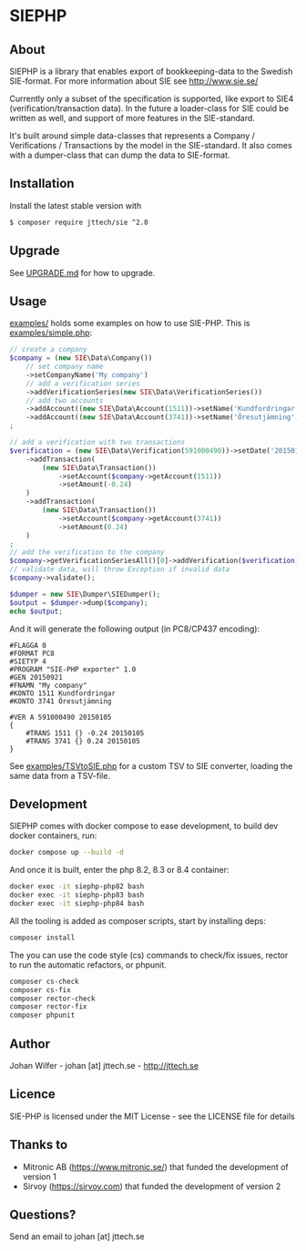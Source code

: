 # SIEPHP

## About
SIEPHP is a library that enables export of bookkeeping-data to the Swedish SIE-format. For more information about SIE see http://www.sie.se/

Currently only a subset of the specification is supported, like export to SIE4 (verification/transaction data). 
In the future a loader-class for SIE could be written as well, and support of more features in the SIE-standard.

It's built around simple data-classes that represents a Company / Verifications / Transactions by the model in the SIE-standard. 
It also comes with a dumper-class that can dump the data to SIE-format.

## Installation
Install the latest stable version with

```bash
$ composer require jttech/sie ^2.0
```

## Upgrade

See [UPGRADE.md](UPGRADE.md) for how to upgrade.

## Usage

[examples/](examples) holds some examples on how to use SIE-PHP. This is [examples/simple.php](examples/simple.php):
```php
// create a company
$company = (new SIE\Data\Company())
    // set company name
    ->setCompanyName('My company')
    // add a verification series
    ->addVerificationSeries(new SIE\Data\VerificationSeries())
    // add two accounts
    ->addAccount((new SIE\Data\Account(1511))->setName('Kundfordringar'))
    ->addAccount((new SIE\Data\Account(3741))->setName('Öresutjämning'))
;

// add a verification with two transactions
$verification = (new SIE\Data\Verification(591000490))->setDate('20150105')
    ->addTransaction(
        (new SIE\Data\Transaction())
            ->setAccount($company->getAccount(1511))
            ->setAmount(-0.24)
    )
    ->addTransaction(
        (new SIE\Data\Transaction())
            ->setAccount($company->getAccount(3741))
            ->setAmount(0.24)
    )
;
// add the verification to the company
$company->getVerificationSeriesAll()[0]->addVerification($verification);
// validate data, will throw Exception if invalid data
$company->validate();

$dumper = new SIE\Dumper\SIEDumper();
$output = $dumper->dump($company);
echo $output;
```

And it will generate the following output (in PC8/CP437 encoding):
```
#FLAGGA 0
#FORMAT PC8
#SIETYP 4
#PROGRAM "SIE-PHP exporter" 1.0
#GEN 20150921
#FNAMN "My company"
#KONTO 1511 Kundfordringar
#KONTO 3741 Öresutjämning

#VER A 591000490 20150105
{
    #TRANS 1511 {} -0.24 20150105
    #TRANS 3741 {} 0.24 20150105
}
```

See [examples/TSVtoSIE.php](examples/TSVtoSIE.php) for a custom TSV to SIE converter, loading the same data from a TSV-file.

## Development

SIEPHP comes with docker compose to ease development, to build dev docker containers, run:
```bash
docker compose up --build -d
```

And once it is built, enter the php 8.2, 8.3 or 8.4 container:
```bash
docker exec -it siephp-php82 bash
docker exec -it siephp-php83 bash
docker exec -it siephp-php84 bash
```

All the tooling is added as composer scripts, start by installing deps:
```bash
composer install
```

The you can use the code style (cs) commands to check/fix issues, rector to run the automatic refactors, or phpunit.
```bash
composer cs-check
composer cs-fix
composer rector-check
composer rector-fix
composer phpunit
```

## Author
Johan Wilfer - johan [at] jttech.se - http://jttech.se

## Licence
SIE-PHP is licensed under the MIT License - see the LICENSE file for details

## Thanks to
- Mitronic AB (https://www.mitronic.se/) that funded the development of version 1
- Sirvoy (https://sirvoy.com) that funded the development of version 2

## Questions?
Send an email to johan [at] jttech.se
